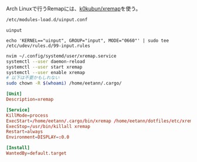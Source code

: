 Arch Linuxで行うRemapには、[k0kubun/xremap](https://github.com/k0kubun/xremap)を使う。

```sh
/etc/modules-load.d/uinput.conf
```

```
uinput
```

```
echo 'KERNEL=="uinput", GROUP="input", MODE="0660"' | sudo tee /etc/udev/rules.d/99-input.rules
```

```sh
nvim ~/.config/systemd/user/xremap.service
systemctl --user daemon-reload
systemctl --user start xremap
systemctl --user enable xremap
# 以下は不要かもしれない
sudo chown -R $(whoami) /home/eetann/.cargo/
```

```toml
[Unit]
Description=xremap

[Service]
KillMode=process
ExecStart=/home/eetann/.cargo/bin/xremap /home/eetann/dotfiles/etc/xremap.yaml
ExecStop=/usr/bin/killall xremap
Restart=always
Environment=DISPLAY=:0.0

[Install]
WantedBy=default.target
```
